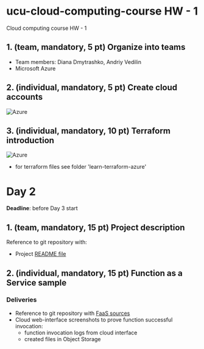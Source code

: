 # ucu-cloud-computing-course HW - 1
Cloud computing course HW - 1

## 1. (team, mandatory, 5 pt) Organize into teams
- Team members: Diana Dmytrashko, Andriy Vedilin
- Microsoft Azure

## 2. (individual, mandatory, 5 pt) Create cloud accounts
![Azure](https://raw.githubusercontent.com/Flur/ucu-cloud-computing-course/sessions/1_HW/screenshots/1.png)

## 3. (individual, mandatory, 10 pt) Terraform introduction
![Azure](https://raw.githubusercontent.com/Flur/ucu-cloud-computing-course/sessions/1_HW/screenshots/2.png)
- for terraform files see folder 'learn-terraform-azure'


# Day 2

**Deadline**: before Day 3 start

## 1. (team, mandatory, 15 pt) Project description

Reference to git repository with:

- Project [README file](https://github.com/dmytrahaaa/cloud-platforms_azure/tree/hw_2#readme)

## 2. (individual, mandatory, 15 pt) Function as a Service sample

### Deliveries

- Reference to git repository with [FaaS sources]()
- Cloud web-interface screenshots to prove function successful invocation:
    - function invocation logs from cloud interface
    - created files in Object Storage


